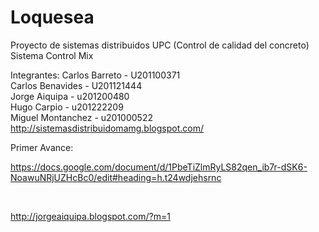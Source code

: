# Loquesea
Proyecto de sistemas distribuidos UPC (Control de calidad del concreto) Sistema Control Mix

Integrantes:
Carlos Barreto - U201100371 <br>
Carlos Benavides - U201121444 <br>
Jorge Aiquipa  - u201200480 <br>
Hugo Carpio - u201222209 <br>
Miguel Montanchez - u201000522 http://sistemasdistribuidomamg.blogspot.com/

Primer Avance:

https://docs.google.com/document/d/1PbeTiZlmRyLS82qen_ib7r-dSK6-NoawuNRjUZHcBc0/edit#heading=h.t24wdjehsrnc

<br>

http://jorgeaiquipa.blogspot.com/?m=1


